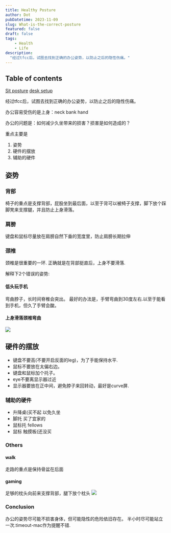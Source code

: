 ```yaml
---
title: Healthy Posture
author: Dot
pubDatetime: 2023-11-09
slug: What-is-the-correct-posture
featured: false
draft: false
tags:
    - Health
    - Life
description:
  "经过tfcc后，试图去找到正确的办公姿势，以防止之后的隐性伤痛。"
---
```

## Table of contents
[Sit posture](https://www.youtube.com/watch?v=riD8Xt8r1MQ)
[desk setup](https://www.youtube.com/watch?v=Ree1CWifQTg)

经过tfcc后，试图去找到正确的办公姿势，以防止之后的隐性伤痛。

办公容易受伤的是上身：neck bank hand

办公的问题是：如何减少久坐带来的损害？损害是如何造成的？

重点主要是 
1. 姿势 
2. 硬件的摆放 
3. 辅助的硬件

## 姿势
### 背部
椅子的重点是支撑背部，屁股坐到最后面，以至于背可以被椅子支撑，脚下放个踩脚凳来支撑腿，并且防止上身滑落。

### 肩膀
键盘和鼠标尽量放在肩膀自然下垂的宽度里，防止肩膀长期拉伸

### 颈椎
颈椎是很重要的一环. 
正确就是在背部挺直后，上身不要滑落.

解释下2个错误的姿势:
#### 低头玩手机
弯曲脖子，长时间脊椎会突出。
最好的办法是，手臂弯曲到30度左右.以至于能看到手机，但久了手臂会酸。
#### 上身滑落颈椎弯曲
![](https://i.imgur.com/mK65m6w.png)

## 硬件的摆放 
- 键盘不要高(不要开启反面的leg)，为了手能保持水平.
- 鼠标不要放在太偏右边。
- 键盘和鼠标加个托子。
- eye不要离显示器过近
- 显示器要放在正中间，避免脖子来回转动，最好是curve屏.

### 辅助的硬件
- 升降桌(买不起
    以免久坐
- 脚托
    买了宜家的
- 鼠标托
    fellows
- 鼠标
    触摸板(还没买


### Others

#### walk
走路的重点是保持骨盆在后面

#### gaming
足够的枕头向前来支撑背部，腿下放个枕头
![](https://i.imgur.com/wQRyID6.png)
### Conclusion

办公的姿势尽可能不损害身体，但可能隐性的危险依旧存在。
半小时尽可能站立一次.timeout-mac作为提醒不错.








